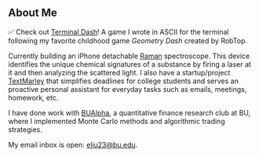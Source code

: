 ## About Me

✅ Check out [Terminal Dash](https://github.com/evanl23/terminal-dash)! A game I wrote in ASCII for the terminal following my favorite childhood game *Geometry Dash* created by RobTop. 

Currently building an iPhone detachable [Raman](https://github.com/evanl23/RamanSpectroscopy) spectroscope. This device identifies the unique chemical signatures of a substance by firing a laser at it and then analyzing the scattered light. I also have a startup/project [TextMarley](https://github.com/TextMarleyAI/) that simplifies deadlines for college students and serves an proactive personal assistant for everyday tasks such as emails, meetings, homework, etc. 

I have done work with [BUAlpha](https://github.com/bualpha), a quantitative finance research club at BU, where I implemented Monte Carlo methods and algorithmic trading strategies.

My email inbox is open: eliu23@bu.edu.

